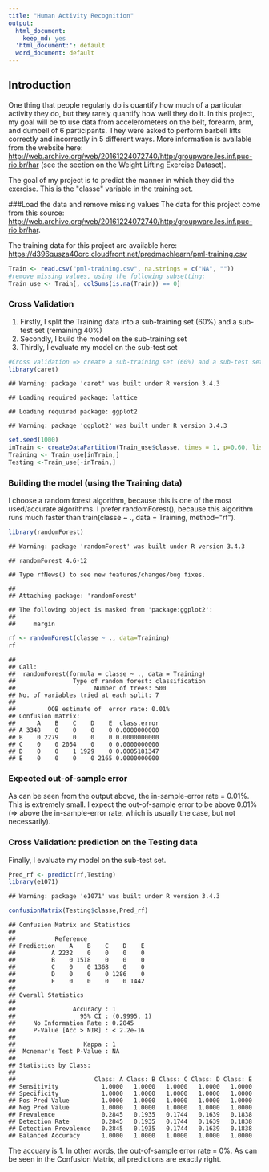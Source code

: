 ```yaml
---
title: "Human Activity Recognition"
output:
  html_document:
    keep_md: yes
  'html_document:': default
  word_document: default
---
```




## Introduction

One thing that people regularly do is quantify how much of a particular activity they do, but they rarely quantify how well they do it. In this project, my goal will be to use data from accelerometers on the belt, forearm, arm, and dumbell of 6 participants. They were asked to perform barbell lifts correctly and incorrectly in 5 different ways. More information is available from the website here: http://web.archive.org/web/20161224072740/http:/groupware.les.inf.puc-rio.br/har (see the section on the Weight Lifting Exercise Dataset).

The goal of my project is to predict the manner in which they did the exercise. This is the "classe" variable in the training set.

###Load the data and remove missing values
The data for this project come from this source: http://web.archive.org/web/20161224072740/http:/groupware.les.inf.puc-rio.br/har. 

The training data for this project are available here:
https://d396qusza40orc.cloudfront.net/predmachlearn/pml-training.csv



```r
Train <- read.csv("pml-training.csv", na.strings = c("NA", ""))
#remove missing values, using the following subsetting:
Train_use <- Train[, colSums(is.na(Train)) == 0] 
```

### Cross Validation
1. Firstly, I split the Training data into a sub-training set (60%) and a sub-test set (remaining 40%)
2. Secondly, I build the model on the sub-training set
3. Thirdly, I evaluate my model on the sub-test set

```r
#Cross validation => create a sub-training set (60%) and a sub-test set (remaining 40%)
library(caret)
```

```
## Warning: package 'caret' was built under R version 3.4.3
```

```
## Loading required package: lattice
```

```
## Loading required package: ggplot2
```

```
## Warning: package 'ggplot2' was built under R version 3.4.3
```

```r
set.seed(1000)
inTrain <- createDataPartition(Train_use$classe, times = 1, p=0.60, list=FALSE)
Training <- Train_use[inTrain,]
Testing <-Train_use[-inTrain,]
```

### Building the model (using the Training data)
I choose a random forest algorithm, because this is one of the most used/accurate algorithms.
I prefer randomForest(), because this algorithm runs much faster than train(classe ~ ., data = Training, method="rf"). 

```r
library(randomForest)
```

```
## Warning: package 'randomForest' was built under R version 3.4.3
```

```
## randomForest 4.6-12
```

```
## Type rfNews() to see new features/changes/bug fixes.
```

```
## 
## Attaching package: 'randomForest'
```

```
## The following object is masked from 'package:ggplot2':
## 
##     margin
```

```r
rf <- randomForest(classe ~ ., data=Training)
rf
```

```
## 
## Call:
##  randomForest(formula = classe ~ ., data = Training) 
##                Type of random forest: classification
##                      Number of trees: 500
## No. of variables tried at each split: 7
## 
##         OOB estimate of  error rate: 0.01%
## Confusion matrix:
##      A    B    C    D    E  class.error
## A 3348    0    0    0    0 0.0000000000
## B    0 2279    0    0    0 0.0000000000
## C    0    0 2054    0    0 0.0000000000
## D    0    0    1 1929    0 0.0005181347
## E    0    0    0    0 2165 0.0000000000
```

### Expected out-of-sample error
As can be seen from the output above, the in-sample-error rate = 0.01%. This is extremely small.
I expect the out-of-sample error to be above 0.01% (=> above the in-sample-error rate, which is usually the case, but not necessarily).

### Cross Validation: prediction on the Testing data
Finally, I evaluate my model on the sub-test set.

```r
Pred_rf <- predict(rf,Testing)
library(e1071)
```

```
## Warning: package 'e1071' was built under R version 3.4.3
```

```r
confusionMatrix(Testing$classe,Pred_rf)
```

```
## Confusion Matrix and Statistics
## 
##           Reference
## Prediction    A    B    C    D    E
##          A 2232    0    0    0    0
##          B    0 1518    0    0    0
##          C    0    0 1368    0    0
##          D    0    0    0 1286    0
##          E    0    0    0    0 1442
## 
## Overall Statistics
##                                      
##                Accuracy : 1          
##                  95% CI : (0.9995, 1)
##     No Information Rate : 0.2845     
##     P-Value [Acc > NIR] : < 2.2e-16  
##                                      
##                   Kappa : 1          
##  Mcnemar's Test P-Value : NA         
## 
## Statistics by Class:
## 
##                      Class: A Class: B Class: C Class: D Class: E
## Sensitivity            1.0000   1.0000   1.0000   1.0000   1.0000
## Specificity            1.0000   1.0000   1.0000   1.0000   1.0000
## Pos Pred Value         1.0000   1.0000   1.0000   1.0000   1.0000
## Neg Pred Value         1.0000   1.0000   1.0000   1.0000   1.0000
## Prevalence             0.2845   0.1935   0.1744   0.1639   0.1838
## Detection Rate         0.2845   0.1935   0.1744   0.1639   0.1838
## Detection Prevalence   0.2845   0.1935   0.1744   0.1639   0.1838
## Balanced Accuracy      1.0000   1.0000   1.0000   1.0000   1.0000
```

The accuary is 1. In other words, the out-of-sample error rate = 0%.
As can be seen in the Confusion Matrix, all predictions are exactly right.

